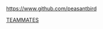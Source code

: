 <!-- Give link to your github home page -->

<span id="github">https://www.github.com/peasantbird</span>

<!-- [CS3281: Give your NUS-OSS project][CS3282: give your internal and external projects related to the module] -->

<span id="projects">[TEAMMATES](https://github.com/TEAMMATES/teammates)</span>
